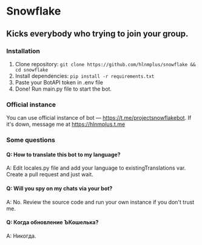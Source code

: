 # Snowflake

## Kicks everybody who trying to join your group.

### Installation

1. Clone repository: `git clone https://github.com/hlnmplus/snowflake && cd snowflake`
2. Install dependencies: `pip install -r requirements.txt`
3. Paste your BotAPI token in .env file
4. Done! Run main.py file to start the bot.

### Official instance

You can use official instance of bot — https://t.me/projectsnowflakebot. If it's down, message me at https://hlnmplus.t.me

### Some questions

#### Q: How to translate this bot to my language?

A: Edit locales.py file and add your language to existingTranslations var. Create a pull request and just wait.

#### Q: Will you spy on my chats via your bot?
A: No. Review the source code and run your own instance if you don't trust me.

#### Q: Когда обновление ЪКошелька?
A: Никогда.